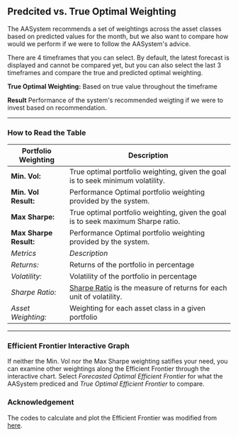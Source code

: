 ## **Predcited vs. True Optimal Weighting**

The AASystem recommends a set of weightings across the asset classes based on predicted values for the month, but we also want to compare how would we perform if we were to follow the AASystem's advice. 

There are 4 timeframes that you can select. By default, the latest forecast is displayed and cannot be compared yet, but you can also select the last 3 timeframes and compare the true and predicted optimal weighting.

**True Optimal Weighting:** Based on true value throughout the timeframe

**Result** Performance of the system's recommended weigting if we were to invest based on recommendation.

---

### **How to Read the Table**

|Portfolio Weighting|Description|
|---|---|
|**Min. Vol:** |True optimal portfolio weighting, given the goal is to seek minimum volatility.|
|**Min. Vol Result:**|Performance Optimal portfolio weighting provided by the system.|
|**Max Sharpe:**|True optimal portfolio weighting, given the goal is to seek maximum Sharpe ratio.|
|**Max Sharpe Result:**|Performance Optimal portfolio weighting provided by the system.|
|*Metrics*|*Description*|
|*Returns:*| Returns of the portfolio in percentage|
|*Volatility:*| Volatility of the portfolio in percentage|
|*Sharpe Ratio:*| [Sharpe Ratio](https://www.investopedia.com/terms/s/sharperatio.asp) is the measure of returns for each unit of volatility.|
|*Asset Weighting:*| Weighting for each asset class in a given portfolio|

---




### **Efficient Frontier Interactive Graph**

If neither the Min. Vol nor the Max Sharpe weighting satifies your need, you can examine other weightings along the Efficient Frontier through the interactive chart. Select *Forecasted Optimal Efficient Frontier* for what the AASystem prediced and *True Optimal Efficient Frontier* to compare.

### **Acknowledgement**
The codes to calculate and plot the Efficient Frontier was modified from [here](https://github.com/PyDataBlog/Python-for-Data-Science).
